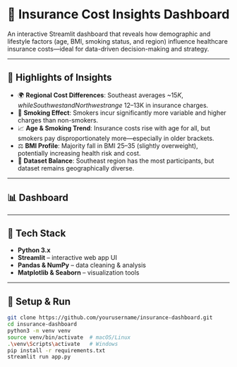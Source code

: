 # 🏥 Insurance Cost Insights Dashboard

An interactive Streamlit dashboard that reveals how demographic and lifestyle factors (age, BMI, smoking status, and region) influence healthcare insurance costs—ideal for data-driven decision-making and strategy.

---

## 📌 Highlights of Insights

- 🌍 **Regional Cost Differences**: Southeast averages ~$15K, while Southwest and Northwest range ~$12–13K in insurance charges.  
- 🚬 **Smoking Effect**: Smokers incur significantly more variable and higher charges than non-smokers.  
- 📈 **Age & Smoking Trend**: Insurance costs rise with age for all, but smokers pay disproportionately more—especially in older brackets.  
- ⚖️ **BMI Profile**: Majority fall in BMI 25–35 (slightly overweight), potentially increasing health risk and cost.  
- 👥 **Dataset Balance**: Southeast region has the most participants, but dataset remains geographically diverse.

---

## 📊 Dashboard 
<link src="Screenshot/insurance_dashboard" alt="Dashboard" width=800 />


---

## 🧰 Tech Stack

- **Python 3.x**  
- **Streamlit** – interactive web app UI  
- **Pandas & NumPy** – data cleaning & analysis  
- **Matplotlib & Seaborn** – visualization tools  

---

## 🔧 Setup & Run

```bash
git clone https://github.com/yourusername/insurance-dashboard.git
cd insurance-dashboard
python3 -m venv venv
source venv/bin/activate  # macOS/Linux
.\venv\Scripts\activate   # Windows
pip install -r requirements.txt
streamlit run app.py
